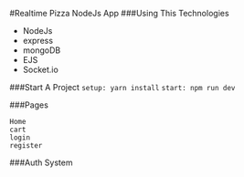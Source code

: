 #Realtime Pizza NodeJs App
###Using This Technologies
- NodeJs    
- express
- mongoDB
- EJS
- Socket.io

###Start A Project
``setup: yarn install``
``start: npm run dev``

###Pages
```
Home
cart
login
register
```

###Auth System
